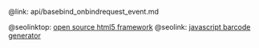@link: api/basebind_onbindrequest_event.md

@seolinktop: [open source html5 framework](https://webix.com)
@seolink: [javascript barcode generator](https://webix.com/widget/barcode/)
